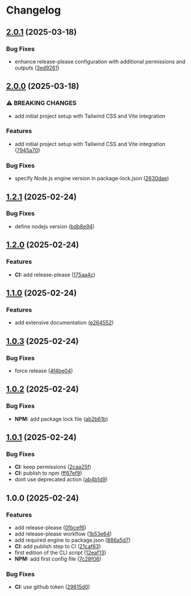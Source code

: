 # Changelog

## [2.0.1](https://github.com/rvanbaalen/domjs/compare/domjs-v2.0.0...domjs-v2.0.1) (2025-03-18)


### Bug Fixes

* enhance release-please configuration with additional permissions and outputs ([3ed9261](https://github.com/rvanbaalen/domjs/commit/3ed92610dc4a888eedafe0d2c96aaedf335a1652))

## [2.0.0](https://github.com/rvanbaalen/domjs/compare/domjs-v1.2.1...domjs-v2.0.0) (2025-03-18)


### ⚠ BREAKING CHANGES

* add initial project setup with Tailwind CSS and Vite integration

### Features

* add initial project setup with Tailwind CSS and Vite integration ([7945a70](https://github.com/rvanbaalen/domjs/commit/7945a70d88ba583b841266cb1cb556be097298e6))


### Bug Fixes

* specify Node.js engine version in package-lock.json ([2630dae](https://github.com/rvanbaalen/domjs/commit/2630dae479edf770a9882158e9417096bc339a49))

## [1.2.1](https://github.com/rvanbaalen/domjs/compare/domjs-v1.2.0...domjs-v1.2.1) (2025-02-24)


### Bug Fixes

* define nodejs version ([bdb8e94](https://github.com/rvanbaalen/domjs/commit/bdb8e94dbf7642113f6cdce9cfad684a375ed27f))

## [1.2.0](https://github.com/rvanbaalen/domjs/compare/domjs-v1.1.0...domjs-v1.2.0) (2025-02-24)


### Features

* **CI:** add release-please ([175aa4c](https://github.com/rvanbaalen/domjs/commit/175aa4c74149579d90f9c930f9fa490427dfa517))

## [1.1.0](https://github.com/rvanbaalen/runner-manager/compare/runner-manager-v1.0.3...runner-manager-v1.1.0) (2025-02-24)


### Features

* add extensive documentation ([e264552](https://github.com/rvanbaalen/runner-manager/commit/e264552e12569ffff4feafaa57a3ab13e3dab98c))

## [1.0.3](https://github.com/rvanbaalen/runner-manager/compare/runner-manager-v1.0.2...runner-manager-v1.0.3) (2025-02-24)


### Bug Fixes

* force release ([4f4be04](https://github.com/rvanbaalen/runner-manager/commit/4f4be04be494da951c08d8c456c446472e4131f0))

## [1.0.2](https://github.com/rvanbaalen/runner-manager/compare/runner-manager-v1.0.1...runner-manager-v1.0.2) (2025-02-24)


### Bug Fixes

* **NPM:** add package lock file ([ab2b61b](https://github.com/rvanbaalen/runner-manager/commit/ab2b61b36daf866430e75168352485d13e51985c))

## [1.0.1](https://github.com/rvanbaalen/runner-manager/compare/runner-manager-v1.0.0...runner-manager-v1.0.1) (2025-02-24)


### Bug Fixes

* **CI:** keep permissions ([2caa25f](https://github.com/rvanbaalen/runner-manager/commit/2caa25f0cc77d3bb564ba4f9905559340471cf3e))
* **CI:** publish to npm ([ff67ef9](https://github.com/rvanbaalen/runner-manager/commit/ff67ef9d56a60b9ee9aee8e2525af94d2f1ad219))
* dont use deprecated action ([ab4b1d9](https://github.com/rvanbaalen/runner-manager/commit/ab4b1d9431724c4c9dbbdaf4d61bec488d6ead9c))

## 1.0.0 (2025-02-24)


### Features

* add release-please ([0fbcef6](https://github.com/rvanbaalen/runner-manager/commit/0fbcef6d4f370430233101f9d6822d8fbdb96154))
* add release-please workflow ([1b53e64](https://github.com/rvanbaalen/runner-manager/commit/1b53e64796873de69bc3b5c8a3c2a60aadbd6c6d))
* add required engine to package.json ([886a5d7](https://github.com/rvanbaalen/runner-manager/commit/886a5d76b7114489f17e810f9c7a75d81c84bb27))
* **CI:** add publish step to CI ([21caf63](https://github.com/rvanbaalen/runner-manager/commit/21caf63cd9967ce5fc82543cca80b38ae52cf07e))
* first edition of the CLI script ([12eaf13](https://github.com/rvanbaalen/runner-manager/commit/12eaf136629ff8b7c07b5d6856173f6793bbe8b7))
* **NPM:** add first config file ([7c28f06](https://github.com/rvanbaalen/runner-manager/commit/7c28f06e79f87badf34d91e99675d5214df5753a))


### Bug Fixes

* **CI:** use github token ([29615d0](https://github.com/rvanbaalen/runner-manager/commit/29615d04a717832d4f37c4b0b83a20f82dc1f346))
